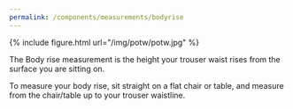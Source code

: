 ```yaml
---
permalink: /components/measurements/bodyrise
---
```

{% include figure.html url="/img/potw/potw.jpg" %}

The Body rise measurement is the height your trouser waist rises from the surface you are sitting on.

To measure your body rise, sit straight on a flat chair or table, and measure from the chair/table up to your trouser waistline.
